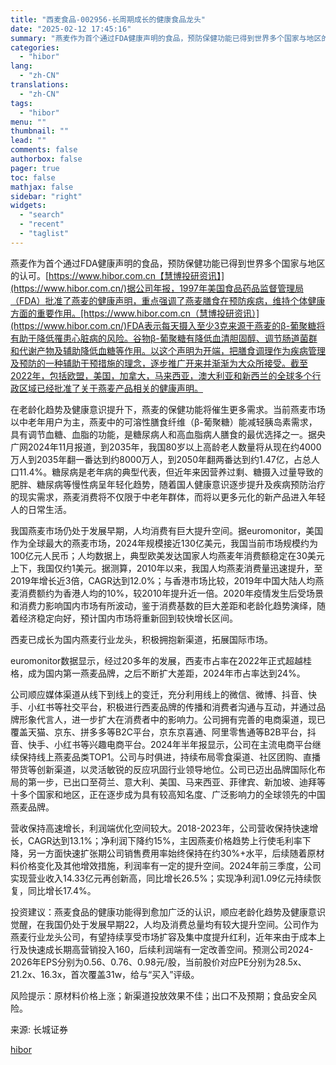 ```yaml
---
title: "西麦食品-002956-长周期成长的健康食品龙头"
date: "2025-02-12 17:45:16"
summary: "燕麦作为首个通过FDA健康声明的食品，预防保健功能已得到世界多个国家与地区的认可。https:..."
categories:
  - "hibor"
lang:
  - "zh-CN"
translations:
  - "zh-CN"
tags:
  - "hibor"
menu: ""
thumbnail: ""
lead: ""
comments: false
authorbox: false
pager: true
toc: false
mathjax: false
sidebar: "right"
widgets:
  - "search"
  - "recent"
  - "taglist"
---
```


燕麦作为首个通过FDA健康声明的食品，预防保健功能已得到世界多个国家与地区的认可。[https://www.hibor.com.cn【慧博投研资讯】](https://www.hibor.com.cn/)据公司年报，1997年美国食品药品监督管理局（FDA）批准了燕麦的健康声明，重点强调了燕麦膳食在预防疾病，维持个体健康方面的重要作用。[https://www.hibor.com.cn（慧博投研资讯）](https://www.hibor.com.cn/)FDA表示每天摄入至少3克来源于燕麦的β-葡聚糖将有助于降低罹患心脏病的风险。谷物β-葡聚糖有降低血清胆固醇、调节肠道菌群和代谢产物及辅助降低血糖等作用。以这个声明为开端，把膳食调理作为疾病管理及预防的一种辅助干预措施的理念，逐步推广开来并渐渐为大众所接受。截至2022年，包括欧盟，美国，加拿大，马来西亚，澳大利亚和新西兰的全球多个行政区域已经批准了关于燕麦产品相关的健康声明。

在老龄化趋势及健康意识提升下，燕麦的保健功能将催生更多需求。当前燕麦市场以中老年用户为主，燕麦中的可溶性膳食纤维（β-葡聚糖）能减轻胰岛素需求，具有调节血糖、血脂的功能，是糖尿病人和高血脂病人膳食的最优选择之一。据央广网2024年11月报道，到2035年，我国80岁以上高龄老人数量将从现在约4000万人到2035年翻一番达到约8000万人，到2050年翻两番达到约1.47亿，占总人口11.4%。糖尿病是老年病的典型代表，但近年来因营养过剩、糖摄入过量导致的肥胖、糖尿病等慢性病呈年轻化趋势，随着国人健康意识逐步提升及疾病预防治疗的现实需求，燕麦消费将不仅限于中老年群体，而将以更多元化的新产品进入年轻人的日常生活。

我国燕麦市场仍处于发展早期，人均消费有巨大提升空间。据euromonitor，美国作为全球最大的燕麦市场，2024年规模接近130亿美元，我国当前市场规模约为100亿元人民币；人均数据上，典型欧美发达国家人均燕麦年消费额稳定在30美元上下，我国仅约1美元。据测算，2010年以来，我国人均燕麦消费量迅速提升，至2019年增长近3倍，CAGR达到12.0%；与香港市场比较，2019年中国大陆人均燕麦消费额约为香港人均的10%，较2010年提升近一倍。2020年疫情发生后受场景和消费力影响国内市场有所波动，鉴于消费基数的巨大差距和老龄化趋势演绎，随着经济稳定向好，预计国内市场将重新回到较快增长区间。

西麦已成长为国内燕麦行业龙头，积极拥抱新渠道，拓展国际市场。

euromonitor数据显示，经过20多年的发展，西麦市占率在2022年正式超越桂格，成为国内第一燕麦品牌，之后不断扩大差距，2024年市占率达到24%。

公司顺应媒体渠道从线下到线上的变迁，充分利用线上的微信、微博、抖音、快手、小红书等社交平台，积极进行西麦品牌的传播和消费者沟通与互动，并通过品牌形象代言人，进一步扩大在消费者中的影响力。公司拥有完善的电商渠道，现已覆盖天猫、京东、拼多多等B2C平台，京东京喜通、阿里零售通等B2B平台，抖音、快手、小红书等兴趣电商平台。2024年半年报显示，公司在主流电商平台继续保持线上燕麦品类TOP1。公司与时俱进，持续布局零食渠道、社区团购、直播带货等创新渠道，以灵活敏锐的反应巩固行业领导地位。公司已迈出品牌国际化布局的第一步，已出口至荷兰、意大利、美国、马来西亚、菲律宾、新加坡、迪拜等十多个国家和地区，正在逐步成为具有较高知名度、广泛影响力的全球领先的中国燕麦品牌。

营收保持高速增长，利润端优化空间较大。2018-2023年，公司营收保持快速增长，CAGR达到13.1%；净利润下降约15%，主因燕麦价格趋势上行使毛利率下降，另一方面快速扩张期公司销售费用率始终保持在约30%+水平，后续随着原材料价格变化及其他增效措施，利润率有一定的提升空间。2024年前三季度，公司实现营业收入14.33亿元再创新高，同比增长26.5%；实现净利润1.09亿元持续恢复，同比增长17.4%。

投资建议：燕麦食品的健康功能得到愈加广泛的认识，顺应老龄化趋势及健康意识觉醒，在我国仍处于发展早期22，人均及消费总量均有较大提升空间。公司作为燕麦行业龙头公司，有望持续享受市场扩容及集中度提升红利，近年来由于成本上行及快速成长期高营销投入160，后续利润端有一定改善空间。预测公司2024-2026年EPS分别为0.56、0.76、0.98元/股，当前股价对应PE分别为28.5x、21.2x、16.3x，首次覆盖31w，给与“买入”评级。

风险提示：原材料价格上涨；新渠道投放效果不佳；出口不及预期；食品安全风险。

来源: 长城证券

[hibor](https://www.hibor.com.cn/data/399c97c72be604f94627cd548b7ac710.html)
